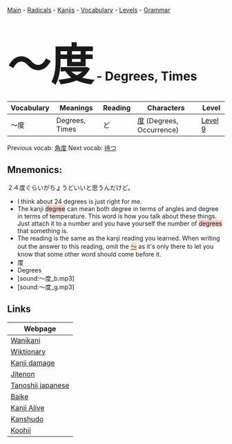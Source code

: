 <style> bigfont {font-size: 100px}</style>
[Main](../README.md) -
[Radicals](../radicals.md) -
[Kanjis](../kanjis.md) -
[Vocabulary](../vocabulary.md) -
[Levels](../levels.md) -
[Grammar](../grammar.md)
# <bigfont> 〜度</bigfont> - Degrees, Times 

| Vocabulary | Meanings | Reading | Characters | Level |
| --- | --- | --- | --- | --- |
| 〜度 | Degrees, Times | ど |  [度](../kanjis/度.md) (Degrees, Occurrence) | [Level 9](../levels/wk_level9.md) |

Previous vocab: [角度](角度.md) Next vocab: [待つ](待つ.md) 

## Mnemonics:
２４度ぐらいがちょうどいいと思うんだけど。
* I think about 24 degrees is just right for me.
* The kanji <span style="background-color:#ffcccb"> degree</span> can mean both degree in terms of angles and degree in terms of temperature. This word is how you talk about these things. Just attach it to a number and you have yourself the number of <span style="background-color:#ffcccb"> degrees</span> that something is.
* The reading is the same as the kanji reading you learned. When writing out the answer to this reading, omit the <span style="background-color:#fed8b1"> [〜](https://jisho.org/search/〜)</span> as it's only there to let you know that some other word should come before it.
* 度
* Degrees
* [sound:〜度_b.mp3]
* [sound:〜度_g.mp3]


## Links 

| Webpage |
| --- |
| [Wanikani          ](https://www.wanikani.com/kanji/〜度) |
| [Wiktionary        ](https://en.wiktionary.org/wiki/〜度) |
| [Kanji damage      ](http://www.kanjidamage.com/kanji/search?utf8=✓&q=〜度) |
| [Jitenon           ](https://jitenon.com/kanji/〜度) |
| [Tanoshii japanese ](https://www.tanoshiijapanese.com/dictionary/kanji.cfm?k=〜度) |
| [Baike             ](https://baike.baidu.com/item/〜度) |
| [Kanji Alive       ](https://app.kanjialive.com/〜度) |
| [Kanshudo          ](https://www.kanshudo.com/searchmn?q=〜度) |
| [Koohii            ](https://kanji.koohii.com/study/kanji/〜度) |
